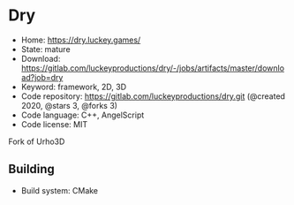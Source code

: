 # Dry

- Home: https://dry.luckey.games/
- State: mature
- Download: https://gitlab.com/luckeyproductions/dry/-/jobs/artifacts/master/download?job=dry
- Keyword: framework, 2D, 3D
- Code repository: https://gitlab.com/luckeyproductions/dry.git (@created 2020, @stars 3, @forks 3)
- Code language: C++, AngelScript
- Code license: MIT

Fork of Urho3D

## Building

- Build system: CMake
